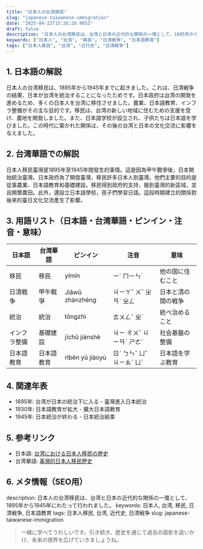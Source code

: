 ```yaml
---
title: "日本人の台湾移民"
slug: "japanese-taiwanese-immigration"
date: "2025-04-22T15:26:20.905Z"
draft: false
description: "日本人の台湾移民は、台湾と日本の近代的な関係の一環として、1895年から1945年にわたって行われました。"
keywords: ["日本人", "台湾", "移民", "日清戦争", "日本語教育"]
tags: ["日本人移民", "台湾", "近代史", "日清戦争"]
---
```


## 1. 日本語の解説
日本人の台湾移民は、1895年から1945年までに起きました。これは、日清戦争の結果、日本が台湾を統治することになったためです。日本政府は台湾の開発を進めるため、多くの日本人を台湾に移住させました。農業、日本語教育、インフラ整備がその主な目的です。移民は、台湾の新しい地域に住むための支援を受け、農地を開発しました。また、日本語学校が設立され、子供たちは日本語を学びました。この時代に築かれた関係は、その後の台湾と日本の文化交流に影響を与えました。

## 2. 台湾華語での解説  
日本人移民臺灣是1895年至1945年間發生的事情。這是因為甲午戰爭後，日本開始統治臺灣。日本政府為了開發臺灣，移民許多日本人到臺灣。他們主要的目的是從事農業、日本語教育和基礎建設。移民得到政府的支持，搬到臺灣的新區域，並且開墾農田。此外，還設立日本語學校，孩子們學習日語。這段時期建立的關係對後來的臺日文化交流產生了影響。

## 3. 用語リスト（日本語・台湾華語・ピンイン・注音・意味）

| 日本語      | 台湾華語       | ピンイン     | 注音     | 意味                  |
|-------------|----------------|------------|----------|-----------------------|
| 移民        | 移民           | yímín      | ㄧˊ ㄇㄧㄣˊ  | 他の国に住むこと      |
| 日清戦争    | 甲午戰爭       | Jiǎwǔ zhànzhēng | ㄐㄧㄚˇ ㄨˇ ㄓㄢˋ ㄓㄥ    | 日本と清の間の戦争    |
| 統治        | 統治           | tǒngzhì    | ㄊㄨㄥˇ ㄓˋ  | 統べ治めること       |
| インフラ整備 | 基礎建設      | jīchǔ jiànshè | ㄐㄧ ㄔㄨˇ ㄐㄧㄢˋ ㄕㄜˋ | 社会基盤の整備         |
| 日本語教育  | 日本語教育     | rìběn yǔ jiàoyù | ㄖˋ ㄅㄣˇ ㄩˇ ㄐㄧㄠˋ ㄩˋ | 日本語を学ぶ教育     |

## 4. 関連年表
- 1895年: 台湾が日本の統治下に入る - 臺灣進入日本統治
- 1930年: 日本語教育が拡大 - 擴大日本語教育
- 1945年: 日本統治が終わる - 日本統治結束

## 5. 参考リンク  
- 日本語: [台湾における日本人移民の歴史](https://www.japantimes.co.jp/news/2022/03/07/national/history/taiwan-japanese-immigration-history/)
- 台湾華語: [臺灣的日本人移民歷史](https://www.taiwan.net.tw/m1.aspx?sNo=0001122)

## 6. メタ情報（SEO用） 
description: 日本人の台湾移民は、台湾と日本の近代的な関係の一環として、1895年から1945年にわたって行われました。
keywords: 日本人, 台湾, 移民, 日清戦争, 日本語教育
tags: 日本人移民, 台湾, 近代史, 日清戦争
slug: japanese-taiwanese-immigration

>一緒に学べてうれしいです。引き続き、歴史を通じて過去の面影を追いかけ、未来の視界を広げていきましょうね。